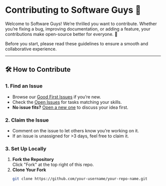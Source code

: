 # Contributing to Software Guys 🚀

Welcome to Software Guys! We’re thrilled you want to contribute. Whether you’re fixing a bug, improving documentation, or adding a feature, your contributions make open-source better for everyone. 🌟

Before you start, please read these guidelines to ensure a smooth and collaborative experience.

---

## 🛠️ How to Contribute

### 1. **Find an Issue**
- Browse our [Good First Issues](https://github.com/SoftwareGuys/your-repo-name/issues?q=is%3Aopen+is%3Aissue+label%3A%22good+first+issue%22) if you’re new.  
- Check the [Open Issues](https://github.com/SoftwareGuys/your-repo-name/issues) for tasks matching your skills.  
- **No issue fits?** [Open a new one](https://github.com/SoftwareGuys/your-repo-name/issues/new) to discuss your idea first.

### 2. **Claim the Issue**
- Comment on the issue to let others know you’re working on it.  
- If an issue is unassigned for >3 days, feel free to claim it.

### 3. **Set Up Locally**
1. **Fork the Repository**  
   Click "Fork" at the top right of this repo.  
2. **Clone Your Fork**  
   ```bash
   git clone https://github.com/your-username/your-repo-name.git
